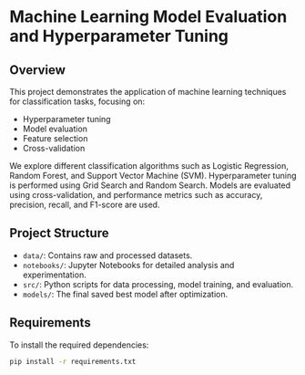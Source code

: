 # Machine Learning Model Evaluation and Hyperparameter Tuning

## Overview
This project demonstrates the application of machine learning techniques for classification tasks, focusing on:
- Hyperparameter tuning
- Model evaluation
- Feature selection
- Cross-validation

We explore different classification algorithms such as Logistic Regression, Random Forest, and Support Vector Machine (SVM). Hyperparameter tuning is performed using Grid Search and Random Search. Models are evaluated using cross-validation, and performance metrics such as accuracy, precision, recall, and F1-score are used.

## Project Structure
- `data/`: Contains raw and processed datasets.
- `notebooks/`: Jupyter Notebooks for detailed analysis and experimentation.
- `src/`: Python scripts for data processing, model training, and evaluation.
- `models/`: The final saved best model after optimization.

## Requirements
To install the required dependencies:
```bash
pip install -r requirements.txt
